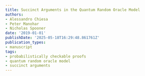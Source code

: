 ```yaml
---
title: Succinct Arguments in the Quantum Random Oracle Model
authors:
- Alessandro Chiesa
- Peter Manohar
- Nicholas Spooner
date: '2019-01-01'
publishDate: '2025-05-18T16:29:48.861761Z'
publication_types:
- manuscript
tags:
- probabilistically checkable proofs
- quantum random oracle model
- succinct arguments
---
```

